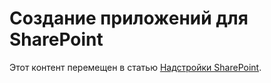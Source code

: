 
# Создание приложений для SharePoint

Этот контент перемещен в статью  [Надстройки SharePoint](sharepoint-add-ins.md).
  
    
    

